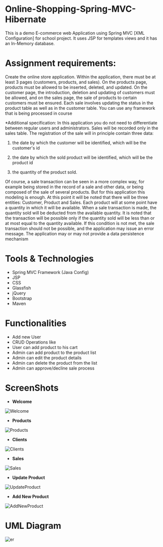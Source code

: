 # Online-Shopping-Spring-MVC-Hibernate
This is a demo E-commerce web Application using Spring MVC [XML Configuration] for school project. It uses JSP for templates views and it has an In-Memory database. 

# Assignment requirements:
Create the online store application. Within the application, there must be at least 3 pages (customers, products, and sales).
On the products page, products must be allowed to be inserted, deleted, and updated.
On the customer page, the introduction, deletion and updating of customers must be allowed, and on the sales page, the sale of products to certain customers must be ensured.
Each sale involves updating the status in the product table as well as in the customer table.
You can use any framework that is being processed in course


*Additional specification:
In this application you do not need to differentiate between regular users and administrators.
Sales will be recorded only in the sales table. The registration of the sale will in principle contain three data:
1. the date by which the customer will be identified, which will be the customer's id

2. the date by which the sold product will be identified, which will be the product id

3. the quantity of the product sold.

Of course, a sale transaction can be seen in a more complex way, for example being stored in the record of a sale and other data, or being composed of the sale of several products. But for this application this modeling is enough.
At this point it will be noted that there will be three entities: Customer, Product and Sales.
Each product will at some point have a quantity in which it will be available. When a sale transaction is made, the quantity sold will be deducted from the available quantity. It is noted that the transaction will be possible only if the quantity sold will be less than or at most equal to the quantity available. If this condition is not met, the sale transaction should not be possible, and the application may issue an error message.
The application may or may not provide a data persistence mechanism





# Tools & Technologies
*	Spring MVC Framework (Java Config)
*	JSP
*	CSS
*	Glassfish
*	jQuery
*	Bootstrap
*	Maven

# Functionalities
* Add new User 
*	CRUD Operations like
*	User can add product to his cart
*	Admin can add product to the product list
*	Admin can edit the product details
*	Admin can delete the product from the list
*	Admin can approve/decline sale process


# ScreenShots

* **Welcome**

![Welcome](https://user-images.githubusercontent.com/60060379/91293137-d4884600-e797-11ea-97a5-9696e37b8ae0.jpg)

* **Products**

![Products](https://user-images.githubusercontent.com/60060379/91293764-cc7cd600-e798-11ea-805f-ec661601cd3e.jpg)

* **Clients**

![Clients](https://user-images.githubusercontent.com/60060379/91293339-2335e000-e798-11ea-9942-082d5f1dfb3a.jpg)

* **Sales**

![Sales](https://user-images.githubusercontent.com/60060379/91293367-3183fc00-e798-11ea-95d7-7ad3bba98066.jpg)

* **Update Product**

![UpdateProduct](https://user-images.githubusercontent.com/60060379/91293396-3d6fbe00-e798-11ea-937b-d243a7e17ab9.jpg)

* **Add New Product**

![AddNewProduct](https://user-images.githubusercontent.com/60060379/91293425-46f92600-e798-11ea-9db4-39e04ab72a87.jpg)


# UML Diagram

![er]()
